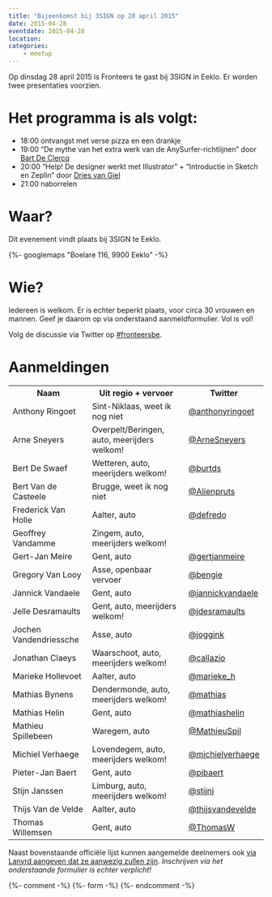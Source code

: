 ```yaml
---
title: "Bijeenkomst bij 3SIGN op 28 april 2015"
date: 2015-04-28
eventdate: 2015-04-28
location:
categories:
    - meetup
---
```

Op dinsdag 28 april 2015 is Fronteers te gast bij 3SIGN in Eeklo. Er worden twee presentaties voorzien.

# Het programma is als volgt:

* 18:00 ontvangst met verse pizza en een drankje
* 19:00 “De mythe van het extra werk van de AnySurfer-richtlijnen” door [Bart De Clercq](https://twitter.com/b_de_clercq)
* 20:00 “Help! De designer werkt met Illustrator” + “Introductie in Sketch en Zeplin” door [Dries van Giel](https://twitter.com/macetaria)
* 21:00 naborrelen

# Waar?

Dit evenement vindt plaats bij 3SIGN te Eeklo.

{%- googlemaps "Boelare 116, 9900 Eeklo" -%}

# Wie?

Iedereen is welkom. Er is echter beperkt plaats, voor circa 30 vrouwen en mannen. Geef je daarom op via onderstaand aanmeldformulier. Vol is vol!

Volg de discussie via Twitter op [#fronteersbe](https://twitter.com/search?q=%23fronteersbe).

# Aanmeldingen

<table>
<tr>
<th scope="col">Naam</th>
<th scope="col">Uit regio + vervoer</th>
<th scope="col">Twitter</th>
</tr>
<tr>
<td>Anthony Ringoet</td>
<td>Sint-Niklaas, weet ik nog niet</td>
<td><a href="https://twitter.com/anthonyringoet" rel="nofollow">@anthonyringoet</a></td>
</tr>
<tr>
<td>Arne Sneyers</td>
<td>Overpelt/Beringen, auto, meerijders welkom!</td>
<td><a href="https://twitter.com/ArneSneyers" rel="nofollow">@ArneSneyers</a></td>
</tr>
<tr>
<td>Bert De Swaef</td>
<td>Wetteren, auto, meerijders welkom!</td>
<td><a href="https://twitter.com/burtds" rel="nofollow">@burtds</a></td>
</tr>
<tr>
<td>Bert Van de Casteele</td>
<td>Brugge, weet ik nog niet</td>
<td><a href="https://twitter.com/Alienpruts" rel="nofollow">@Alienpruts</a></td>
</tr>
<tr>
<td>Frederick Van Holle</td>
<td>Aalter, auto</td>
<td><a href="https://twitter.com/defredo" rel="nofollow">@defredo</a></td>
</tr>
<tr>
<td>Geoffrey Vandamme</td>
<td>Zingem, auto, meerijders welkom!</td>
<td></td>
</tr>
<tr>
<td>Gert-Jan Meire</td>
<td>Gent, auto</td>
<td><a href="https://twitter.com/gertjanmeire" rel="nofollow">@gertjanmeire</a></td>
</tr>
<tr>
<td>Gregory Van Looy</td>
<td>Asse, openbaar vervoer</td>
<td><a href="https://twitter.com/bengie" rel="nofollow">@bengie</a></td>
</tr>
<tr>
<td>Jannick Vandaele</td>
<td>Gent, auto</td>
<td><a href="https://twitter.com/jannickvandaele" rel="nofollow">@jannickvandaele</a></td>
</tr>
<tr>
<td>Jelle Desramaults</td>
<td>Gent, auto, meerijders welkom!</td>
<td><a href="https://twitter.com/jdesramaults" rel="nofollow">@jdesramaults</a></td>
</tr>
<tr>
<td>Jochen Vandendriessche</td>
<td>Asse, auto</td>
<td><a href="https://twitter.com/joggink" rel="nofollow">@joggink</a></td>
</tr>
<tr>
<td>Jonathan Claeys</td>
<td>Waarschoot, auto, meerijders welkom!</td>
<td><a href="https://twitter.com/callazio" rel="nofollow">@callazio</a></td>
</tr>
<tr>
<td>Marieke Hollevoet</td>
<td>Aalter, auto</td>
<td><a href="https://twitter.com/marieke_h" rel="nofollow">@marieke_h</a></td>
</tr>
<tr>
<td>Mathias Bynens</td>
<td>Dendermonde, auto, meerijders welkom!</td>
<td><a href="https://twitter.com/mathias" rel="nofollow">@mathias</a></td>
</tr>
<tr>
<td>Mathias Helin</td>
<td>Gent, auto</td>
<td><a href="https://twitter.com/mathiashelin" rel="nofollow">@mathiashelin</a></td>
</tr>
<tr>
<td>Mathieu Spillebeen</td>
<td>Waregem, auto</td>
<td><a href="https://twitter.com/MathieuSpil" rel="nofollow">@MathieuSpil</a></td>
</tr>
<tr>
<td>Michiel Verhaege</td>
<td>Lovendegem, auto, meerijders welkom!</td>
<td><a href="https://twitter.com/michielverhaege" rel="nofollow">@michielverhaege</a></td>
</tr>
<tr>
<td>Pieter-Jan Baert</td>
<td>Gent, auto</td>
<td><a href="https://twitter.com/pjbaert" rel="nofollow">@pjbaert</a></td>
</tr>
<tr>
<td>Stijn Janssen</td>
<td>Limburg, auto, meerijders welkom!</td>
<td><a href="https://twitter.com/stijnj" rel="nofollow">@stijnj</a></td>
</tr>
<tr>
<td>Thijs Van de Velde</td>
<td>Aalter, auto</td>
<td><a href="https://twitter.com/thijsvandevelde" rel="nofollow">@thijsvandevelde</a></td>
</tr>
<tr>
<td>Thomas Willemsen</td>
<td>Gent, auto</td>
<td><a href="https://twitter.com/ThomasW" rel="nofollow">@ThomasW</a></td>
</tr>
</table>


Naast bovenstaande officiële lijst kunnen aangemelde deelnemers ook [via Lanyrd aangeven dat ze aanwezig zullen zijn](http://lanyrd.com/2015/fronteersbe-3sign/). *Inschrijven via het onderstaande formulier is echter verplicht!*

{%- comment -%}
{%- form -%}
{%- endcomment -%}

